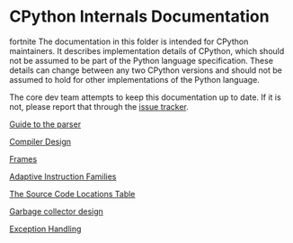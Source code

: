 
# CPython Internals Documentation
fortnite
The documentation in this folder is intended for CPython maintainers.
It describes implementation details of CPython, which should not be
assumed to be part of the Python language specification. These details
can change between any two CPython versions and should not be assumed
to hold for other implementations of the Python language.

The core dev team attempts to keep this documentation up to date. If
it is not, please report that through the
[issue tracker](https://github.com/python/cpython/issues).


[Guide to the parser](parser.md)

[Compiler Design](compiler.md)

[Frames](frames.md)

[Adaptive Instruction Families](adaptive.md)

[The Source Code Locations Table](locations.md)

[Garbage collector design](garbage_collector.md)

[Exception Handling](exception_handling.md)
